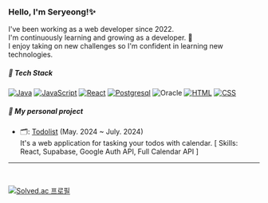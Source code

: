 <div>
  <p><h3>Hello, I'm Seryeong!✨ </h3><p>
  <span>
    I've been working as a web developer since 2022. <br>
    I'm continuously learning and growing as a developer. 🌱 <br>
    I enjoy taking on new challenges so I'm confident in learning new technologies. <br>
  </span>
</div>

<!--
![Anurag's GitHub stats](https://github-readme-stats.vercel.app/api?username=kimseryeong&show_icons=true)

<img height="180em" src="https://github-readme-stats.vercel.app/api?username=kimseryeong&show_icons=true&hide_border=true&&count_private=true&include_all_commits=true" />   ![Top Langs](https://github-readme-stats.vercel.app/api/top-langs/?username=nmdkims&layout=compact&hide_border=true&theme=white)

-->

<div>
  <h5> 📌 Tech Stack </h5>
  <!-- 
    <img src="https://img.shields.io/badge/JavaScript-F7DF1E style=flat&logo=JavaScript&logoColor=white"/>
    <img src="https://img.shields.io/badge/Python-3776AB?style=flat&logo=CSS3&logoColor=white"/>
    <img src="https://img.shields.io/badge/java-007396?style=flat&logo=java&logoColor=white"> 
    <img src="https://img.shields.io/badge/HTML-E34F26?style=flat&logo=HTML5&logoColor=white"/>
    <img src="https://img.shields.io/badge/CSS-1572B6?style=flat&logo=CSS3&logoColor=white"/>
    <img src="https://img.shields.io/badge/MySQL-4479A1?style=flat&logo=MySQL&logoColor=white"/>
    <img src="https://img.shields.io/badge/Oracle-4479A1?style=flat&logo=Oracle&logoColor=#F80000"/>
    <img src="https://img.shields.io/badge/springboot?style=flat&logo=springboot&logoColor=#6DB33F"/>
  -->
  
[![Java](https://img.shields.io/badge/Java-007396?style=flat&logo=java&logoColor=white)](https://dev.java/)
[![JavaScript](https://img.shields.io/badge/JavaScript-F7DF1E?style=flat&logo=JavaScript&logoColor=white)](https://developer.mozilla.org/en-US/docs/Web/JavaScript)
[![React](https://img.shields.io/badge/React-61DAFB?style=flat&logo=react&logoColor=white)](https://react.dev/)
[![Postgresql](https://img.shields.io/badge/SQL-4479A1?style=flat&logo=postgresql&logoColor=white)](https://www.postgresql.org/)
![Oracle](https://img.shields.io/badge/Oracle-F80000?style=flat&logo=oracle&logoColor=white)
[![HTML](https://img.shields.io/badge/HTML-E34F26?style=flat&logo=html5&logoColor=white)](https://developer.mozilla.org/en-US/docs/Web/HTML)
[![CSS](https://img.shields.io/badge/CSS-1572B6?style=flat&logo=css3&logoColor=white)](https://developer.mozilla.org/en-US/docs/Web/CSS)

    
</div>  

<div>
  <h5> 📌 My personal project </h5>
  <ul>
    <li>
      <span>🗂️: </span><a href="https://plantodolist.netlify.app/" target="_blank">Todolist</a> 
      (May. 2024 ~ July. 2024) 
       <br>
      It's a web application for tasking your todos with calendar.
      [ Skills: React, Supabase, Google Auth API, Full Calendar API ]
    </li>
  </ul> 
</div>

<hr>

<br>
<!--   <div align=center>
<h3>📚 Tech Stack 📚</h3>
  <h6> 📌Language </h6>
  <img src="https://img.shields.io/badge/java-007396?style=flat&logo=java&logoColor=white"> 
  <img src="https://img.shields.io/badge/Python-3776AB?style=flat&logo=CSS3&logoColor=white"/>
  <img src="https://img.shields.io/badge/JavaScript-F7DF1E?style=flat&logo=JavaScript&logoColor=white"/> -->
<!--   <img src="https://img.shields.io/badge/jQuery-0769AD?style=flat&logo=jQuery&logoColor=white"/> -->
<!--   <img src="https://img.shields.io/badge/HTML-E34F26?style=flat&logo=HTML5&logoColor=white"/> -->
<!--   <img src="https://img.shields.io/badge/CSS-1572B6?style=flat&logo=CSS3&logoColor=white"/> -->
<!--   <h6> 📌DB </h6>
  <img src="https://img.shields.io/badge/MySQL-4479A1?style=flat&logo=MySQL&logoColor=white"/>
  <br> -->
<!--   <h6> 📌Framework </h6>
  <img src="https://img.shields.io/badge/SpringBoot-6DB33F?style=flat&logo=Spring Boot&logoColor=white"/>
  <img src="https://img.shields.io/badge/BootStrap-7952B3?style=flat&logo=Spring Boot&logoColor=white"/>
  <br> -->
<!--   <h6> 📌형상관리 </h6>
  <img src="https://img.shields.io/badge/Git-F05032?style=flat&logo=Spring Boot&logoColor=white"/>
  <img src="https://img.shields.io/badge/GitHub-181717?style=flat&logo=Spring Boot&logoColor=white"/>
</div>   -->

  [![Solved.ac
  프로필](http://mazassumnida.wtf/api/v2/generate_badge?boj=ksr9505)](https://solved.ac/ksr9505)  


<!--[![Solved.ac Profile](http://mazassumnida.wtf/api/generate_badge?boj=ksr9505)](https://solved.ac/ksr9505)<br/> -->




<!--
**kimseryeong/kimseryeong** is a ✨ _special_ ✨ repository because its `README.md` (this file) appears on your GitHub profile.

Here are some ideas to get you started:

- 🔭 I’m currently working on ...
- 🌱 I’m currently learning ...
- 👯 I’m looking to collaborate on ...
- 🤔 I’m looking for help with ...
- 💬 Ask me about ...
- 📫 How to reach me: ...
- 😄 Pronouns: ...
- ⚡ Fun fact: ...
-->
